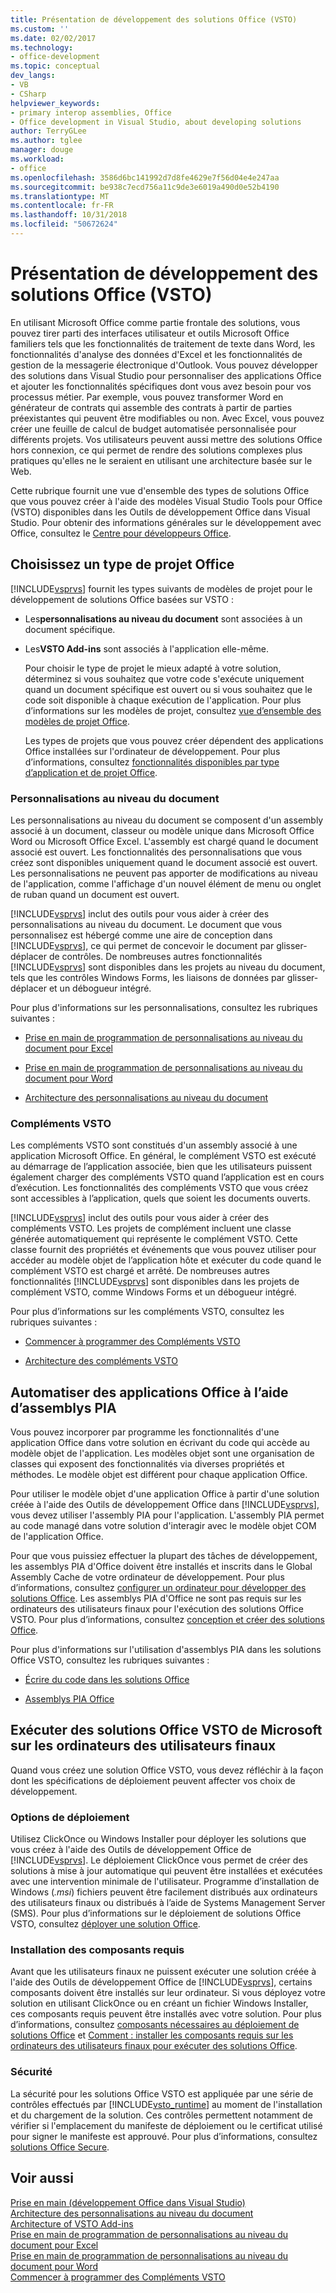 ```yaml
---
title: Présentation de développement des solutions Office (VSTO)
ms.custom: ''
ms.date: 02/02/2017
ms.technology:
- office-development
ms.topic: conceptual
dev_langs:
- VB
- CSharp
helpviewer_keywords:
- primary interop assemblies, Office
- Office development in Visual Studio, about developing solutions
author: TerryGLee
ms.author: tglee
manager: douge
ms.workload:
- office
ms.openlocfilehash: 3586d6bc141992d7d8fe4629e7f56d04e4e247aa
ms.sourcegitcommit: be938c7ecd756a11c9de3e6019a490d0e52b4190
ms.translationtype: MT
ms.contentlocale: fr-FR
ms.lasthandoff: 10/31/2018
ms.locfileid: "50672624"
---
```

# <a name="office-solutions-development-overview-vsto"></a>Présentation de développement des solutions Office (VSTO)
  En utilisant Microsoft Office comme partie frontale des solutions, vous pouvez tirer parti des interfaces utilisateur et outils Microsoft Office familiers tels que les fonctionnalités de traitement de texte dans Word, les fonctionnalités d'analyse des données d'Excel et les fonctionnalités de gestion de la messagerie électronique d'Outlook. Vous pouvez développer des solutions dans Visual Studio pour personnaliser des applications Office et ajouter les fonctionnalités spécifiques dont vous avez besoin pour vos processus métier. Par exemple, vous pouvez transformer Word en générateur de contrats qui assemble des contrats à partir de parties préexistantes qui peuvent être modifiables ou non. Avec Excel, vous pouvez créer une feuille de calcul de budget automatisée personnalisée pour différents projets. Vos utilisateurs peuvent aussi mettre des solutions Office hors connexion, ce qui permet de rendre des solutions complexes plus pratiques qu'elles ne le seraient en utilisant une architecture basée sur le Web.  
  
 Cette rubrique fournit une vue d'ensemble des types de solutions Office que vous pouvez créer à l'aide des modèles Visual Studio Tools pour Office (VSTO) disponibles dans les Outils de développement Office dans Visual Studio. Pour obtenir des informations générales sur le développement avec Office, consultez le [Centre pour développeurs Office](https://dev.office.com/).  
  
## <a name="choose-an-office-project-type"></a>Choisissez un type de projet Office  
 [!INCLUDE[vsprvs](../sharepoint/includes/vsprvs-md.md)] fournit les types suivants de modèles de projet pour le développement de solutions Office basées sur VSTO :  
  
- Les**personnalisations au niveau du document** sont associées à un document spécifique.  
  
- Les**VSTO Add-ins** sont associés à l'application elle-même.  
  
  Pour choisir le type de projet le mieux adapté à votre solution, déterminez si vous souhaitez que votre code s'exécute uniquement quand un document spécifique est ouvert ou si vous souhaitez que le code soit disponible à chaque exécution de l'application. Pour plus d’informations sur les modèles de projet, consultez [vue d’ensemble des modèles de projet Office](../vsto/office-project-templates-overview.md).  
  
  Les types de projets que vous pouvez créer dépendent des applications Office installées sur l'ordinateur de développement. Pour plus d’informations, consultez [fonctionnalités disponibles par type d’application et de projet Office](../vsto/features-available-by-office-application-and-project-type.md).  
  
### <a name="document-level-customizations"></a>Personnalisations au niveau du document  
 Les personnalisations au niveau du document se composent d'un assembly associé à un document, classeur ou modèle unique dans Microsoft Office Word ou Microsoft Office Excel. L'assembly est chargé quand le document associé est ouvert. Les fonctionnalités des personnalisations que vous créez sont disponibles uniquement quand le document associé est ouvert. Les personnalisations ne peuvent pas apporter de modifications au niveau de l'application, comme l'affichage d'un nouvel élément de menu ou onglet de ruban quand un document est ouvert.  
  
 [!INCLUDE[vsprvs](../sharepoint/includes/vsprvs-md.md)] inclut des outils pour vous aider à créer des personnalisations au niveau du document. Le document que vous personnalisez est hébergé comme une aire de conception dans [!INCLUDE[vsprvs](../sharepoint/includes/vsprvs-md.md)], ce qui permet de concevoir le document par glisser-déplacer de contrôles. De nombreuses autres fonctionnalités [!INCLUDE[vsprvs](../sharepoint/includes/vsprvs-md.md)] sont disponibles dans les projets au niveau du document, tels que les contrôles Windows Forms, les liaisons de données par glisser-déplacer et un débogueur intégré.  
  
 Pour plus d'informations sur les personnalisations, consultez les rubriques suivantes :  
  
-   [Prise en main de programmation de personnalisations au niveau du document pour Excel](../vsto/getting-started-programming-document-level-customizations-for-excel.md)  
  
-   [Prise en main de programmation de personnalisations au niveau du document pour Word](../vsto/getting-started-programming-document-level-customizations-for-word.md)  
  
-   [Architecture des personnalisations au niveau du document](../vsto/architecture-of-document-level-customizations.md)  
  
### <a name="vsto-add-ins"></a>Compléments VSTO  
 Les compléments VSTO sont constitués d'un assembly associé à une application Microsoft Office. En général, le complément VSTO est exécuté au démarrage de l’application associée, bien que les utilisateurs puissent également charger des compléments VSTO quand l’application est en cours d’exécution. Les fonctionnalités des compléments VSTO que vous créez sont accessibles à l’application, quels que soient les documents ouverts.  
  
 [!INCLUDE[vsprvs](../sharepoint/includes/vsprvs-md.md)] inclut des outils pour vous aider à créer des compléments VSTO. Les projets de complément incluent une classe générée automatiquement qui représente le complément VSTO. Cette classe fournit des propriétés et événements que vous pouvez utiliser pour accéder au modèle objet de l’application hôte et exécuter du code quand le complément VSTO est chargé et arrêté. De nombreuses autres fonctionnalités [!INCLUDE[vsprvs](../sharepoint/includes/vsprvs-md.md)] sont disponibles dans les projets de complément VSTO, comme Windows Forms et un débogueur intégré.  
  
 Pour plus d’informations sur les compléments VSTO, consultez les rubriques suivantes :  
  
-   [Commencer à programmer des Compléments VSTO](../vsto/getting-started-programming-vsto-add-ins.md)  
  
-   [Architecture des compléments VSTO](../vsto/architecture-of-vsto-add-ins.md)  
  
## <a name="automate-office-applications-by-using-primary-interop-assemblies"></a>Automatiser des applications Office à l’aide d’assemblys PIA  
 Vous pouvez incorporer par programme les fonctionnalités d'une application Office dans votre solution en écrivant du code qui accède au modèle objet de l'application. Les modèles objet sont une organisation de classes qui exposent des fonctionnalités via diverses propriétés et méthodes. Le modèle objet est différent pour chaque application Office.  
  
 Pour utiliser le modèle objet d'une application Office à partir d'une solution créée à l'aide des Outils de développement Office dans [!INCLUDE[vsprvs](../sharepoint/includes/vsprvs-md.md)], vous devez utiliser l'assembly PIA pour l'application. L'assembly PIA permet au code managé dans votre solution d'interagir avec le modèle objet COM de l'application Office.  
  
 Pour que vous puissiez effectuer la plupart des tâches de développement, les assemblys PIA d'Office doivent être installés et inscrits dans le Global Assembly Cache de votre ordinateur de développement. Pour plus d’informations, consultez [configurer un ordinateur pour développer des solutions Office](../vsto/configuring-a-computer-to-develop-office-solutions.md). Les assemblys PIA d'Office ne sont pas requis sur les ordinateurs des utilisateurs finaux pour l'exécution des solutions Office VSTO. Pour plus d’informations, consultez [conception et créer des solutions Office](../vsto/designing-and-creating-office-solutions.md).  
  
 Pour plus d'informations sur l'utilisation d'assemblys PIA dans les solutions Office VSTO, consultez les rubriques suivantes :  
  
-   [Écrire du code dans les solutions Office](../vsto/writing-code-in-office-solutions.md)  
  
-   [Assemblys PIA Office](../vsto/office-primary-interop-assemblies.md)  
  
## <a name="run-microsoft-vsto-office-solutions-on-end-user-computers"></a>Exécuter des solutions Office VSTO de Microsoft sur les ordinateurs des utilisateurs finaux  
 Quand vous créez une solution Office VSTO, vous devez réfléchir à la façon dont les spécifications de déploiement peuvent affecter vos choix de développement.  
  
### <a name="deployment-options"></a>Options de déploiement  
 Utilisez ClickOnce ou Windows Installer pour déployer les solutions que vous créez à l'aide des Outils de développement Office de [!INCLUDE[vsprvs](../sharepoint/includes/vsprvs-md.md)]. Le déploiement ClickOnce vous permet de créer des solutions à mise à jour automatique qui peuvent être installées et exécutées avec une intervention minimale de l'utilisateur. Programme d’installation de Windows (*.msi*) fichiers peuvent être facilement distribués aux ordinateurs des utilisateurs finaux ou distribués à l’aide de Systems Management Server (SMS). Pour plus d’informations sur le déploiement de solutions Office VSTO, consultez [déployer une solution Office](../vsto/deploying-an-office-solution.md).  
  
### <a name="install-prerequisites"></a>Installation des composants requis  
 Avant que les utilisateurs finaux ne puissent exécuter une solution créée à l'aide des Outils de développement Office de [!INCLUDE[vsprvs](../sharepoint/includes/vsprvs-md.md)], certains composants doivent être installés sur leur ordinateur. Si vous déployez votre solution en utilisant ClickOnce ou en créant un fichier Windows Installer, ces composants requis peuvent être installés avec votre solution. Pour plus d’informations, consultez [composants nécessaires au déploiement de solutions Office](https://msdn.microsoft.com/9f672809-43a3-40a1-9057-397ce3b5126e) et [Comment : installer les composants requis sur les ordinateurs des utilisateurs finaux pour exécuter des solutions Office](https://msdn.microsoft.com/74dd2c52-838f-4abf-b2b4-4d7b0c2a0a98).  
  
### <a name="security"></a>Sécurité  
 La sécurité pour les solutions Office VSTO est appliquée par une série de contrôles effectués par [!INCLUDE[vsto_runtime](../vsto/includes/vsto-runtime-md.md)] au moment de l'installation et du chargement de la solution. Ces contrôles permettent notamment de vérifier si l'emplacement du manifeste de déploiement ou le certificat utilisé pour signer le manifeste est approuvé. Pour plus d’informations, consultez [solutions Office Secure](../vsto/securing-office-solutions.md).  
  
## <a name="see-also"></a>Voir aussi  
 [Prise en main &#40;développement Office dans Visual Studio&#41;](../vsto/getting-started-office-development-in-visual-studio.md)   
 [Architecture des personnalisations au niveau du document](../vsto/architecture-of-document-level-customizations.md)   
 [Architecture of VSTO Add-ins](../vsto/architecture-of-vsto-add-ins.md)   
 [Prise en main de programmation de personnalisations au niveau du document pour Excel](../vsto/getting-started-programming-document-level-customizations-for-excel.md)   
 [Prise en main de programmation de personnalisations au niveau du document pour Word](../vsto/getting-started-programming-document-level-customizations-for-word.md)   
 [Commencer à programmer des Compléments VSTO](../vsto/getting-started-programming-vsto-add-ins.md)  
  
  